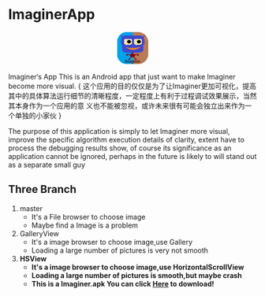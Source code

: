 # ImaginerApp

<center>

![Imaginer](./imaginer.png)
</center>


Imaginer‘s App
This is an Android app that just want to make Imaginer become more visual.
{
这个应用的目的仅仅是为了让Imaginer更加可视化，提高其中的具体算法运行细节的清晰程度，一定程度上有利于过程调试效果展示，当然其本身作为一个应用的意
义也不能被忽视，或许未来很有可能会独立出来作为一个单独的小家伙
}

The purpose of this application is simply to let Imaginer more visual, improve the specific algorithm execution details of clarity, extent 
have to process the debugging results show, of course its significance as an application cannot be ignored, perhaps in the future is 
likely to will stand out as a separate small guy

## Three Branch

1. master
   - It's a File browser to choose image
   - Maybe find a Image is a problem
1. GalleryView
   - It's a image browser to choose image,use Gallery
   - Loading a large number of pictures is very not smooth
1. **HSView**
   - **It's a image browser to choose image,use HorizontalScrollView**
   - **Loading a large number of pictures is smooth,but maybe crash**
   - **This is a Imaginer.apk You can click [Here](https://github.com/skybosi/ImaginerApp/blob/HSView/ImaginerHSV.apk?raw=true) to download!**
